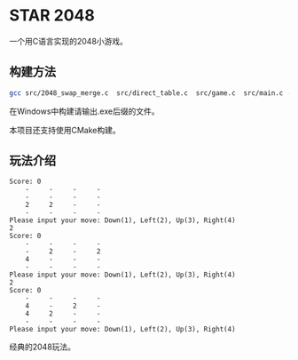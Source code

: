 # STAR 2048

一个用C语言实现的2048小游戏。

## 构建方法

```bash
gcc src/2048_swap_merge.c  src/direct_table.c  src/game.c  src/main.c -o Star2048
```
在Windows中构建请输出.exe后缀的文件。

本项目还支持使用CMake构建。

## 玩法介绍

```
Score: 0
    -     -     -     - 
    -     -     -     - 
    2     2     -     - 
    -     -     -     - 
Please input your move: Down(1), Left(2), Up(3), Right(4)
2
Score: 0
    -     -     -     - 
    -     2     -     2 
    4     -     -     - 
    -     -     -     - 
Please input your move: Down(1), Left(2), Up(3), Right(4)
2
Score: 0
    -     -     -     - 
    4     -     2     - 
    4     2     -     - 
    -     -     -     - 
Please input your move: Down(1), Left(2), Up(3), Right(4)
```

经典的2048玩法。